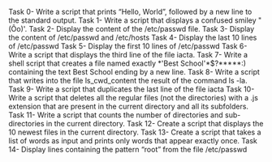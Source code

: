 Task 0- Write a script that prints “Hello, World”, followed by a new line to the standard output.
Task 1- Write a script that displays a confused smiley "(Ôo)'.
Task 2- Display the content of the /etc/passwd file.
Task 3- Display the content of /etc/passwd and /etc/hosts
Task 4- Display the last 10 lines of /etc/passwd
Task 5- Display the first 10 lines of /etc/passwd
Task 6- Write a script that displays the third line of the file iacta.
Task 7- Write a shell script that creates a file named exactly \*\'Best School\'\*$\?\*\*\*\*\*:) containing the text Best School ending by a new line.
Task 8- Write a script that writes into the file ls_cwd_content the result of the command ls -la. 
Task 9- Write a script that duplicates the last line of the file iacta
Task 10- Write a script that deletes all the regular files (not the directories) with a .js extension that are present in the current directory and all its subfolders.
Task 11- Write a script that counts the number of directories and sub-directories in the current directory.
Task 12- Create a script that displays the 10 newest files in the current directory.
Task 13- Create a script that takes a list of words as input and prints only words that appear exactly once.
Task 14- Display lines containing the pattern “root” from the file /etc/passwd
